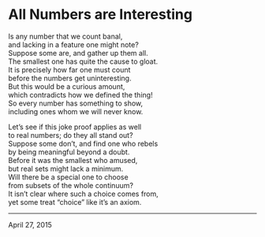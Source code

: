 # All Numbers are Interesting

Is any number that we count banal,  
and lacking in a feature one might note?  
Suppose some are, and gather up them all.  
The smallest one has quite the cause to gloat.  
It is precisely how far one must count  
before the numbers get uninteresting.  
But this would be a curious amount,  
which contradicts how we defined the thing!  
So every number has something to show,  
including ones whom we will never know.  

Let’s see if this joke proof applies as well  
to real numbers; do they all stand out?  
Suppose some don’t, and find one who rebels  
by being meaningful beyond a doubt.  
Before it was the smallest who amused,  
but real sets might lack a minimum.  
Will there be a special one to choose  
from subsets of the whole continuum?  
It isn’t clear where such a choice comes from,  
yet some treat “choice” like it’s an axiom.  

---
April 27, 2015
